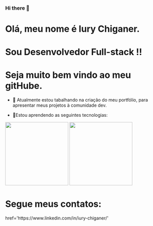 ### Hi there 👋

# Olá, meu nome é Iury Chiganer. 

# Sou Desenvolvedor Full-stack !!
# Seja muito bem vindo ao meu gitHube. 


- 🔭 Atualmente estou tabalhando na criação do meu portfólio, para apresentar meus projetos à comunidade dev.

- 🌱Estou aprendendo as seguintes tecnologias: 

<img src="https://cdn.jsdelivr.net/gh/devicons/devicon/icons/vuejs/vuejs-original-wordmark.svg" height = '200px' width = '200px' />

<img src="https://cdn.jsdelivr.net/gh/devicons/devicon/icons/nestjs/nestjs-plain-wordmark.svg" height = '200px' width = '200px' />
          


# Segue meus contatos: 
<div>
  <a> href='https://www.linkedin.com/in/iury-chiganer/' </a>
</div>
